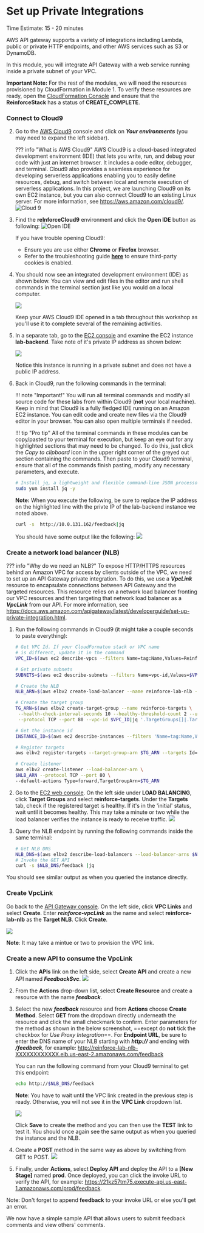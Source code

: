 # Set up Private Integrations
Time Estimate: 15 - 20 minutes

AWS API gateway supports a variety of integrations including Lambda, public or private HTTP endpoints, and other AWS services such as S3 or DynamoDB.

In this module, you will integrate API Gateway with a web service running inside a private subnet of your VPC.

__Important Note:__ For the rest of the modules, we will need the resources provisioned by CloudFormation in Module 1. To verify these resources are ready, open the [CloudFormation Console](https://console.aws.amazon.com/cloudformation) and ensure that the __ReinforceStack__ has a status of __CREATE_COMPLETE__.

### Connect to Cloud9

2. Go to the [AWS Cloud9](https://console.aws.amazon.com/cloud9) console and click on ***Your environments*** (you may need to expand the left sidebar).

    ??? info "What is AWS Cloud9"
        AWS Cloud9 is a cloud-based integrated development environment (IDE) that lets you write, run, and debug your code with just an internet browser. It includes a code editor, debugger, and terminal. Cloud9 also provides a seamless experience for developing serverless applications enabling you to easily define resources, debug, and switch between local and remote execution of serverless applications. In this project, we are launching Cloud9 on its own EC2 instance, but you can also connect Cloud9 to an existing Linux server. For more information, see https://aws.amazon.com/cloud9/.
    ![Cloud 9](../images/0B-cloud9-environments.png)

3. Find the __reInforceCloud9__ environment and click the __Open IDE__ button as following:
    ![Open IDE](../screenshots/c9-1.png)

    If you have trouble opening Cloud9:
	
	* Ensure you are use either  **Chrome** or **Firefox** browser.
	* Refer to the troubleshooting guide [**here**](https://docs.aws.amazon.com/cloud9/latest/user-guide/troubleshooting.html#troubleshooting-env-loading) to ensure third-party cookies is enabled.

4. You should now see an integrated development environment (IDE)  as shown below. You can view and edit files in the editor and run shell commands in the terminal section just like you would on a local computer.

	![](../images/0B-cloud9-start.png)

	Keep your AWS Cloud9 IDE opened in a tab throughout this workshop as you'll use it to complete several of the remaining activities. 

5. In a separate tab, go to the [EC2 console](https://console.aws.amazon.com/ec2/v2/home) and examine the EC2 instance __lab-backend__. Take note of it's private IP address as shown below:

    ![](../screenshots/lab-backend1.png)

    Notice this instance is running in a private subnet and does not have a public IP address.

6. Back in Cloud9, run the following commands in the terminal:
    
    !!! note "Important!"
        You will run all terminal commands and modify all source code for these labs from within Cloud9 (**not** your local machine). Keep in mind that Cloud9 is a fully fledged IDE running on an Amazon EC2 instance. You can edit code and create new files via the Cloud9 editor in your browser. You can also open multiple terminals if needed.

    !!! tip "Pro tip"
        All of the terminal commands in these modules can be copy/pasted to your terminal for execution, but keep an eye out for any highlighted sections that may need to be changed. To do this, just click the _Copy to clipboard_ icon in the upper right corner of the greyed out section containing the commands. Then paste to your Cloud9 terminal, ensure that all of the commands finish pasting, modify any necessary parameters, and execute. 

    ``` bash
    # Install jq, a lightweight and flexible command-line JSON processor
    sudo yum install jq -y
    ```
    __Note:__ When you execute the following, be sure to replace the IP address on the highlighted line with the privte IP of the lab-backend instance we noted above. 

    ``` bash hl_lines="1"
    curl -s  http://10.0.131.162/feedback|jq
    ```
    
    You should have some output like the following:
    ![](../screenshots/lab-backend2.png)


### Create a network load balancer (NLB)

??? info "Why do we need an NLB?"
    To expose HTTP/HTTPS resources behind an Amazon VPC for access by clients outside of the VPC, we need to set up an API Gateway private integration. To do this, we use a ___VpcLink___ resource to encapsulate connections between API Gateway and the targeted resources. This resource relies on a network load balancer fronting our VPC resources and then targeting that network load balancer as a ___VpcLink___ from our API. For more information, see https://docs.aws.amazon.com/apigateway/latest/developerguide/set-up-private-integration.html.

1. Run the following commands in Cloud9 (it might take a couple seconds to paste everything):

    ``` bash
    # Get VPC Id. If your CloudFormaton stack or VPC name
    # is different, update it in the command
    VPC_ID=$(aws ec2 describe-vpcs --filters Name=tag:Name,Values=ReinforceStack/reInforceWorkshopVpc|jq '.Vpcs[] |  .VpcId' -r)
    
    # Get private subnets
    SUBNETS=$(aws ec2 describe-subnets --filters Name=vpc-id,Values=$VPC_ID Name=tag:aws-cdk:subnet-type,Values=Private|jq '.Subnets[]|.SubnetId' -r|paste -sd' ' -)
    
    # Create the NLB
    NLB_ARN=$(aws elbv2 create-load-balancer --name reinforce-lab-nlb --type network --scheme internal --subnets $SUBNETS |jq '.LoadBalancers[]|.LoadBalancerArn' -r)
    
    # Create the target group
    TG_ARN=$(aws elbv2 create-target-group --name reinforce-targets \
     --health-check-interval-seconds 10 --healthy-threshold-count 2 --unhealthy-threshold-count 2 \
     --protocol TCP --port 80 --vpc-id $VPC_ID|jq '.TargetGroups[]|.TargetGroupArn' -r)
    
    # Get the instance id
    INSTANCE_ID=$(aws ec2 describe-instances --filters 'Name=tag:Name,Values=lab-backend*' --output text --query 'Reservations[*].Instances[*].InstanceId')
    
    # Register targets
    aws elbv2 register-targets --target-group-arn $TG_ARN --targets Id=$INSTANCE_ID

    # Create listener
    aws elbv2 create-listener --load-balancer-arn \
    $NLB_ARN --protocol TCP --port 80 \
    --default-actions Type=forward,TargetGroupArn=$TG_ARN

    ```

2. Go to the [EC2 web console](https://console.aws.amazon.com/ec2/v2/home). On the left side under __LOAD BALANCING__, click __Target Groups__ and select __reinforce-targets__. Under the __Targets__ tab, check if the registered target is healthy. If it's in the 'initial' status, wait until it becomes healthy. This may take a minute or two while the load balancer verifies the instance is ready to receive traffic.
    ![](../screenshots/lab-backend3.png)

3. Query the NLB endpoint by running the following commands inside the same terminal:
    ``` bash
    # Get NLB DNS
    NLB_DNS=$(aws elbv2 describe-load-balancers --load-balancer-arns $NLB_ARN|jq '.LoadBalancers[]|.DNSName' -r)
    # Invoke the GET API
    curl -s $NLB_DNS/feedback |jq
    ```

You should see similar output as when you queried the instance directly.

### Create VpcLink

Go back to the [API Gateway console](https://console.aws.amazon.com/apigateway/). On the left side, click __VPC Links__ and select __Create__. Enter ___reinforce-vpcLink___ as the name and select __reinforce-lab-nlb__ as the __Target NLB__. Click __Create__.

![](../screenshots/vpc-link1.png)

__Note__: It may take a mintue or two to provision the VPC link.

### Create a new API to consume the VpcLink

1. Click the __APIs__ link on the left side, select __Create API__ and create a new API named ___FeedbackSvc___.
    ![](../screenshots/lab-backend4.png)

2. From the __Actions__ drop-down list, select __Create Resource__ and create a resource with the name ___feedback___.

3. Select the new ___feedback___ resource and from __Actions__ choose __Create Method__. Select __GET__ from the dropdown directly underneath the resource and click the small checkmark to confirm. Enter parameters for the method as shown in the below screenshot, ==except do **not** tick the checkbox for *Use Proxy Integration*==. For __Endpoint URL__, be sure to enter the DNS name of your NLB starting with ___http://___ and ending with ___/feedback___, for example:
http://reinforce-lab-nlb-XXXXXXXXXXXX.elb.us-east-2.amazonaws.com/feedback

    You can run the following command from your Cloud9 terminal to get this endpoint:
    ```bash
    echo http://$NLB_DNS/feedback
    ```

    __Note__: You have to wait until the VPC link created in the previous step is ready. Otherwise, you will not see it in the __VPC Link__ dropdown list.

    ![](../screenshots/lab-backend5.png)

    Click __Save__ to create the method and you can then use the __TEST__ link to test it. You should once again see the same output as when you queried the instance and the NLB.

4. Create a __POST__ method in the same way as above by switching from GET to POST.
    ![](../screenshots/lab-backend6.png)

5. Finally, under __Actions__, select __Deploy API__ and deploy the API to a __[New Stage]__ named __prod__. Once deployed, you can click the invoke URL to verify the API, for example:
https://21kz57tm75.execute-api.us-east-1.amazonaws.com/prod/feedback.

Note: Don't forget to append __feedback__ to your invoke URL or else you'll get an error.

We now have a simple sample API that allows users to submit feedback comments and view others' comments.